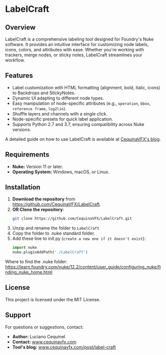 # LabelCraft

## Overview
LabelCraft is a comprehensive labeling tool designed for Foundry's Nuke software. It provides an intuitive interface for customizing node labels, icons, colors, and attributes with ease. Whether you're working with trackers, merge nodes, or sticky notes, LabelCraft streamlines your workflow.

## Features
- Label customization with HTML formatting (alignment, bold, italic, icons) to Backdrops and StickyNotes.
- Dynamic UI adapting to different node types.
- Easy manipulation of node-specific attributes (e.g., `operation`, `bbox`, `reference frame`, `log2lin`).
- Shuffle layers and channels with a single click.
- Node-specific presets for quick label application.
- Supports Python 2.7 and 3.7, ensuring compatibility across Nuke versions.

A detailed guide on how to use LabelCraft is available at [CequinaVFX's blog](https://www.cequinavfx.com/post/label-craft).

## Requirements
- **Nuke:** Version 11 or later.
- **Operating System:** Windows, macOS, or Linux.

## Installation
1. **Download the repository** from https://github.com/CequinaVFX/LabelCraft.
2. **OR Clone the repository**:
   ```bash
   git clone https://github.com/CequinaVFX/LabelCraft.git
   ```
3. Unzip and rename the folder to `LabelCraft`
4. Copy the folder to .nuke standard folder.
5. Add these line to init.py (`create a new one if it doesn't exist`):
   ```python
   import nuke 
   nuke.pluginAddPath('./LabelCraft')
   ```
Where to find the .nuke folder: https://learn.foundry.com/nuke/12.2/content/user_guide/configuring_nuke/finding_nuke_home.html

## License
This project is licensed under the MIT License.

## Support
For questions or suggestions, contact:
- **Author:** Luciano Cequinel
- **Contact:** www.cequinavfx.com
- **Tool's blog:** www.cequinavfx.com/post/label-craft

